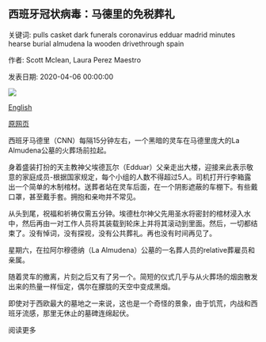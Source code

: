 ## 西班牙冠状病毒：马德里的免税葬礼

关键词: pulls casket dark funerals coronavirus edduar madrid minutes hearse burial almudena la wooden drivethrough spain

作者: Scott Mclean, Laura Perez Maestro

发表日期: 2020-04-06 00:00:00

![](https://cdn.cnn.com/cnnnext/dam/assets/200406091730-05-spain-la-almudena-cemetery-0326-super-tease.jpg)

[English](Spain%20coronavirus%3A%20Drive-through%20funerals%20in%20Madrid.md)

[原网页](https://edition.cnn.com/2020/04/06/europe/spain-coronavirus-drive-thru-funerals-madrid-intl/index.html)

西班牙马德里（CNN）每隔15分钟左右，一个黑暗的灵车在马德里庞大的La Almudena公墓的火葬场前拉起。

身着盛装打扮的天主教神父埃德瓦尔（Edduar）父亲走出大楼，迎接来此表示敬意的家庭成员-根据国家规定，每个小组的人数不得超过5人。司机打开行李箱露出一个简单的木制棺材。送葬者站在灵车后面，在一个阴影遮蔽的车棚下。有些戴口罩，甚至戴手套。拥抱和亲吻并不常见。

从头到尾，祝福和祈祷仅需五分钟。埃德杜尔神父先用圣水将密封的棺材浸入水中，然后再由一对工作人员将其装载到轮床上并将其滚动到里面。然后，一切都结束了。没有悼词，没有探视，没有公共葬礼。再也没有时间再见了。

星期六，在拉阿尔穆德纳（La Almudena）公墓的一名葬人员的relative葬雇员和亲属。

随着灵车的撤离，片刻之后又有了另一个。简短的仪式几乎与从火葬场的烟囱散发出来的热量一样恒定，偶尔在朦胧的天空中变成黑烟。

即使对于西欧最大的墓地之一来说，这也是一个奇怪的景象，由于饥荒，内战和西班牙流感，那里无休止的墓碑连绵起伏。

阅读更多